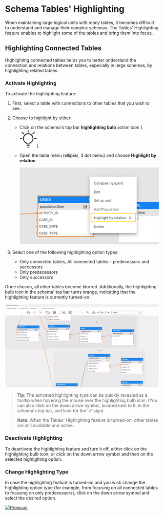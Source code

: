 <web>

# Schema Tables' Highlighting

When maintaining large logical units with many tables, it becomes difficult to understand and manage their complex schemas. The Tables' Highlighting feature enables to highlight some of the tables and bring them into focus.



## Highlighting Connected Tables 

Highlighting connected tables helps you to better understand the connection and relations between tables, especially in large schemas, by highlighting related tables.



### Activate Highlighting

To activate the highlighting feature: 

1. First, select a table with connections to other tables that you wish to see. 

2. Choose to highlight by either:

   - Click on the schema's top bar **highlighting bulb** action icon ( ![](images/web/light-off.svg)). 

   - Open the table menu (ellipsis, 3 dot menu) and choose **Highlight by relation**

     ![](images/web/20_highlight_menu.png)

3. Select one of the following highlighting option types:

   - Only connected tables, All connected tables - predecessors and successors
   - Only predecessors
   - Only successors



Once chosen, all other tables become blurred. Additionally, the highlighting bulb icon in the schema' top bar turns orange, indicating that the highlighting feature is currently turned-on.



![](images/web/20_highlight_connected.gif)



> **Tip**: The activated highlighting type can be quickly revealed as a tooltip when hovering the mouse over the highlighting bulb icon. (You can also click on the down arrow symbol, located next to it, in the schema's top bar, and look for the 'v' sign). 

> **Note**: When the Tables' Highlighting feature is turned-on, other tables are still available and active.



### Deactivate Highlighting

To deactivate the highlighting feature and turn it off, either click on the highlighting bulb icon, or click on the down arrow symbol and then on the selected highlighting option.

### Change Highlighting Type

In case the highlighting feature is turned-on and you wish change the highlighting option type (for example, from focusing on all connected tables to focusing on only predecessors), click on the down arrow symbol and select the desired option.



[![Previous](/articles/images/Previous.png)](/articles/03_logical_units/17_LU_schema_change_root_table.md)



</web>
